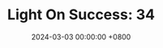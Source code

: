 ---
title: "Light On Success: 34"
date: 2024-03-03 00:00:00 +0800
categories: [Blogging]
tag: [Blogging]
image: https://pbs.twimg.com/media/GHCqeU1W4AAKNN1?format=jpg&name=large
---